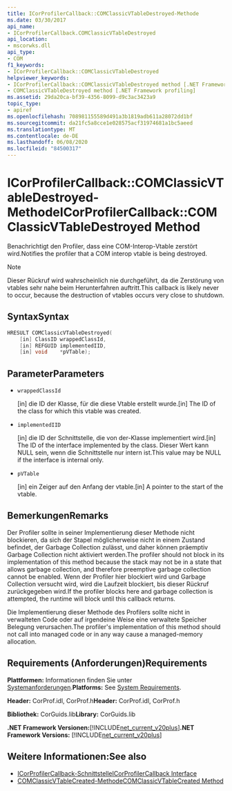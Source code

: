 ```yaml
---
title: ICorProfilerCallback::COMClassicVTableDestroyed-Methode
ms.date: 03/30/2017
api_name:
- ICorProfilerCallback.COMClassicVTableDestroyed
api_location:
- mscorwks.dll
api_type:
- COM
f1_keywords:
- ICorProfilerCallback::COMClassicVTableDestroyed
helpviewer_keywords:
- ICorProfilerCallback::COMClassicVTableDestroyed method [.NET Framework profiling]
- COMClassicVTableDestroyed method [.NET Framework profiling]
ms.assetid: 29da20ca-bf39-4356-8099-d9c3ac3423a9
topic_type:
- apiref
ms.openlocfilehash: 708981155589d491a3b1819adb611a28072dd1bf
ms.sourcegitcommit: da21fc5a8cce1e028575acf31974681a1bc5aeed
ms.translationtype: MT
ms.contentlocale: de-DE
ms.lasthandoff: 06/08/2020
ms.locfileid: "84500317"
---
```

# <a name="icorprofilercallbackcomclassicvtabledestroyed-method"></a><span data-ttu-id="6e81a-102">ICorProfilerCallback::COMClassicVTableDestroyed-Methode</span><span class="sxs-lookup"><span data-stu-id="6e81a-102">ICorProfilerCallback::COMClassicVTableDestroyed Method</span></span>
<span data-ttu-id="6e81a-103">Benachrichtigt den Profiler, dass eine COM-Interop-Vtable zerstört wird.</span><span class="sxs-lookup"><span data-stu-id="6e81a-103">Notifies the profiler that a COM interop vtable is being destroyed.</span></span>  
  
> [!NOTE]
> <span data-ttu-id="6e81a-104">Dieser Rückruf wird wahrscheinlich nie durchgeführt, da die Zerstörung von vtables sehr nahe beim Herunterfahren auftritt.</span><span class="sxs-lookup"><span data-stu-id="6e81a-104">This callback is likely never to occur, because the destruction of vtables occurs very close to shutdown.</span></span>  
  
## <a name="syntax"></a><span data-ttu-id="6e81a-105">Syntax</span><span class="sxs-lookup"><span data-stu-id="6e81a-105">Syntax</span></span>  
  
```cpp  
HRESULT COMClassicVTableDestroyed(  
    [in] ClassID wrappedClassId,  
    [in] REFGUID implementedIID,  
    [in] void    *pVTable);  
```  
  
## <a name="parameters"></a><span data-ttu-id="6e81a-106">Parameter</span><span class="sxs-lookup"><span data-stu-id="6e81a-106">Parameters</span></span>

- `wrappedClassId`

  <span data-ttu-id="6e81a-107">\[in] die ID der Klasse, für die diese Vtable erstellt wurde.</span><span class="sxs-lookup"><span data-stu-id="6e81a-107">\[in] The ID of the class for which this vtable was created.</span></span>

- `implementedIID`

  <span data-ttu-id="6e81a-108">\[in] die ID der Schnittstelle, die von der-Klasse implementiert wird.</span><span class="sxs-lookup"><span data-stu-id="6e81a-108">\[in] The ID of the interface implemented by the class.</span></span> <span data-ttu-id="6e81a-109">Dieser Wert kann NULL sein, wenn die Schnittstelle nur intern ist.</span><span class="sxs-lookup"><span data-stu-id="6e81a-109">This value may be NULL if the interface is internal only.</span></span>

- `pVTable`

  <span data-ttu-id="6e81a-110">\[in] ein Zeiger auf den Anfang der vtable.</span><span class="sxs-lookup"><span data-stu-id="6e81a-110">\[in] A pointer to the start of the vtable.</span></span>

## <a name="remarks"></a><span data-ttu-id="6e81a-111">Bemerkungen</span><span class="sxs-lookup"><span data-stu-id="6e81a-111">Remarks</span></span>  
 <span data-ttu-id="6e81a-112">Der Profiler sollte in seiner Implementierung dieser Methode nicht blockieren, da sich der Stapel möglicherweise nicht in einem Zustand befindet, der Garbage Collection zulässt, und daher können präemptiv Garbage Collection nicht aktiviert werden.</span><span class="sxs-lookup"><span data-stu-id="6e81a-112">The profiler should not block in its implementation of this method because the stack may not be in a state that allows garbage collection, and therefore preemptive garbage collection cannot be enabled.</span></span> <span data-ttu-id="6e81a-113">Wenn der Profiler hier blockiert wird und Garbage Collection versucht wird, wird die Laufzeit blockiert, bis dieser Rückruf zurückgegeben wird.</span><span class="sxs-lookup"><span data-stu-id="6e81a-113">If the profiler blocks here and garbage collection is attempted, the runtime will block until this callback returns.</span></span>  
  
 <span data-ttu-id="6e81a-114">Die Implementierung dieser Methode des Profilers sollte nicht in verwalteten Code oder auf irgendeine Weise eine verwaltete Speicher Belegung verursachen.</span><span class="sxs-lookup"><span data-stu-id="6e81a-114">The profiler's implementation of this method should not call into managed code or in any way cause a managed-memory allocation.</span></span>  
  
## <a name="requirements"></a><span data-ttu-id="6e81a-115">Requirements (Anforderungen)</span><span class="sxs-lookup"><span data-stu-id="6e81a-115">Requirements</span></span>  
 <span data-ttu-id="6e81a-116">**Plattformen:** Informationen finden Sie unter [Systemanforderungen](../../get-started/system-requirements.md).</span><span class="sxs-lookup"><span data-stu-id="6e81a-116">**Platforms:** See [System Requirements](../../get-started/system-requirements.md).</span></span>  
  
 <span data-ttu-id="6e81a-117">**Header:** CorProf.idl, CorProf.h</span><span class="sxs-lookup"><span data-stu-id="6e81a-117">**Header:** CorProf.idl, CorProf.h</span></span>  
  
 <span data-ttu-id="6e81a-118">**Bibliothek:** CorGuids.lib</span><span class="sxs-lookup"><span data-stu-id="6e81a-118">**Library:** CorGuids.lib</span></span>  
  
 <span data-ttu-id="6e81a-119">**.NET Framework Versionen:**[!INCLUDE[net_current_v20plus](../../../../includes/net-current-v20plus-md.md)]</span><span class="sxs-lookup"><span data-stu-id="6e81a-119">**.NET Framework Versions:** [!INCLUDE[net_current_v20plus](../../../../includes/net-current-v20plus-md.md)]</span></span>  
  
## <a name="see-also"></a><span data-ttu-id="6e81a-120">Weitere Informationen:</span><span class="sxs-lookup"><span data-stu-id="6e81a-120">See also</span></span>

- [<span data-ttu-id="6e81a-121">ICorProfilerCallback-Schnittstelle</span><span class="sxs-lookup"><span data-stu-id="6e81a-121">ICorProfilerCallback Interface</span></span>](icorprofilercallback-interface.md)
- [<span data-ttu-id="6e81a-122">COMClassicVTableCreated-Methode</span><span class="sxs-lookup"><span data-stu-id="6e81a-122">COMClassicVTableCreated Method</span></span>](icorprofilercallback-comclassicvtablecreated-method.md)
